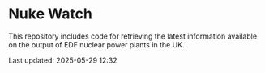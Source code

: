 # Nuke Watch

This repository includes code for retrieving the latest information available on the output of EDF nuclear power plants in the UK.

Last updated: 2025-05-29 12:32